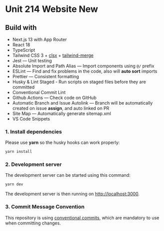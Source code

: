 # Unit 214 Website New

## Build with

- Next.js 13 with App Router
- React 18
- TypeScript
- Tailwind CSS 3 + [clsx](https://github.com/lukeed/clsx) + [tailwind-merge](https://github.com/dcastil/tailwind-merge)
- Jest — Unit testing
- Absolute Import and Path Alias — Import components using `@/` prefix
- ESLint — Find and fix problems in the code, also will **auto sort** imports
- Prettier — Consistent formatting
- Husky & Lint Staged - Run scripts on staged files before they are committed
- Conventional Commit Lint
- Github Actions — Check code on GitHub
- Automatic Branch and Issue Autolink — Branch will be automatically created on issue **assign**, and auto linked on PR
- Site Map — Automatically generate sitemap.xml
- VS Code Snippets

### 1. Install dependencies

Please use **yarn** so the husky hooks can work properly:

```bash
yarn install
```

### 2. Development server

The development server can be started using this command:

```bash
yarn dev
```

The development server is then running on [http://localhost:3000](http://localhost:3000).

### 3. Commit Message Convention

This repository is using [conventional commits](https://www.conventionalcommits.org/en/v1.0.0/), which are mandatory to use when committing changes.
